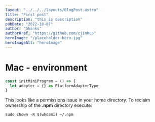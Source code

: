 ```yaml
---
layout: "../../../layouts/BlogPost.astro"
title: "First post"
description: "this is description"
pubDate: "2022-10-07"
author: "Shanks"
authorHref: "https://github.com/cjinhuo"
heroImage: "/placeholder-hero.jpg"
heroImageAlt: "heroImage"
---
```


# Mac - environment

```js
const initMiniProgram = () => {
  let adapter = {} as PlatformAdapterType
}
```

This looks like a permissions issue in your home directory. To reclaim ownership of the **.npm** directory execute:

```
sudo chown -R $(whoami) ~/.npm
```
